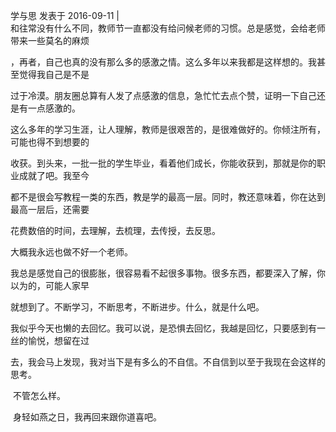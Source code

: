 学与思
发表于 2016-09-11   |  
和往常没有什么不同，教师节一直都没有给问候老师的习惯。总是感觉，会给老师带来一些莫名的麻烦

，再者，自己也真的没有那么多的感激之情。这么多年以来我都是这样想的。我甚至觉得我自己是不是

过于冷漠。朋友圈总算有人发了点感激的信息，急忙忙去点个赞，证明一下自己还是有一点感激的。

这么多年的学习生涯，让人理解，教师是很艰苦的，是很难做好的。你倾注所有，可能也得不到想要的

收获。到头来，一批一批的学生毕业，看着他们成长，你能收获到，那就是你的职业成就了吧。我至今

都不是很会写教程一类的东西，教是学的最高一层。同时，教还意味着，你在达到最高一层后，还需要

花费数倍的时间，去理解，去梳理，去传授，去反思。

大概我永远也做不好一个老师。

​ 我总是感觉自己的很膨胀，很容易看不起很多事物。很多东西，都要深入了解，你以为的，可能人家早

就想到了。不断学习，不断思考，不断进步。什么，就是什么吧。

​ 我似乎今天也懒的去回忆。我可以说，是恐惧去回忆，我越是回忆，只要感到有一丝的愉悦，想留在过

去，我会马上发现，我对当下是有多么的不自信。不自信到以至于我现在会这样的思考。

​ 不管怎么样。

​ 身轻如燕之日，我再回来跟你道喜吧。
